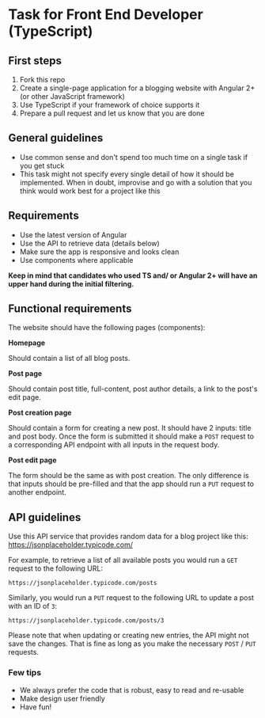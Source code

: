 # Task for Front End Developer (TypeScript)


## First steps
1. Fork this repo
2. Create a single-page application for a blogging website with Angular 2+ (or other JavaScript framework)
4. Use TypeScript if your framework of choice supports it
5. Prepare a pull request and let us know that you are done


## General guidelines
* Use common sense and don't spend too much time on a single task if you get stuck
* This task might not specify every single detail of how it should be implemented. When in doubt, improvise and go with a solution that you think would work best for a project like this


## Requirements
* Use the latest version of Angular
* Use the API to retrieve data (details below)
* Make sure the app is responsive and looks clean
* Use components where applicable


<strong>Keep in mind that candidates who used TS  and/ or Angular 2+ will have an upper hand during the initial filtering.</strong>

## Functional requirements
The website should have the following pages (components):

**Homepage**

Should contain a list of all blog posts.

**Post page**

Should contain post title, full-content, post author details, a link to the post's edit page.

**Post creation page**

Should contain a form for creating a new post. It should have 2 inputs: title and post body. Once the form is submitted it should make a `POST` request to a corresponding API endpoint with all inputs in the request body.

**Post edit page**

The form should be the same as with post creation. The only difference is that inputs should be pre-filled and that the app should run a `PUT` request to another endpoint.

## API guidelines
Use this API service that provides random data for a blog project like this:
https://jsonplaceholder.typicode.com/

For example, to retrieve a list of all available posts you would run a `GET` request to the following URL:
```
https://jsonplaceholder.typicode.com/posts
```
Similarly, you would run a `PUT` request to the following URL to update a post with an ID of `3`:
```
https://jsonplaceholder.typicode.com/posts/3
```

Please note that when updating or creating new entries, the API might not save the changes. That is fine as long as you make the necessary `POST` / `PUT` requests.

### Few tips
- We always prefer the code that is robust, easy to read and re-usable
- Make design user friendly
- Have fun!
